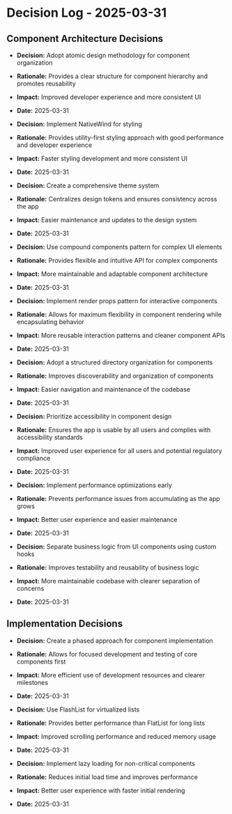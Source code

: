 # Decision Log - 2025-03-31

## Component Architecture Decisions

- **Decision:** Adopt atomic design methodology for component organization
- **Rationale:** Provides a clear structure for component hierarchy and promotes reusability
- **Impact:** Improved developer experience and more consistent UI
- **Date:** 2025-03-31

- **Decision:** Implement NativeWind for styling
- **Rationale:** Provides utility-first styling approach with good performance and developer experience
- **Impact:** Faster styling development and more consistent UI
- **Date:** 2025-03-31

- **Decision:** Create a comprehensive theme system
- **Rationale:** Centralizes design tokens and ensures consistency across the app
- **Impact:** Easier maintenance and updates to the design system
- **Date:** 2025-03-31

- **Decision:** Use compound components pattern for complex UI elements
- **Rationale:** Provides flexible and intuitive API for complex components
- **Impact:** More maintainable and adaptable component architecture
- **Date:** 2025-03-31

- **Decision:** Implement render props pattern for interactive components
- **Rationale:** Allows for maximum flexibility in component rendering while encapsulating behavior
- **Impact:** More reusable interaction patterns and cleaner component APIs
- **Date:** 2025-03-31

- **Decision:** Adopt a structured directory organization for components
- **Rationale:** Improves discoverability and organization of components
- **Impact:** Easier navigation and maintenance of the codebase
- **Date:** 2025-03-31

- **Decision:** Prioritize accessibility in component design
- **Rationale:** Ensures the app is usable by all users and complies with accessibility standards
- **Impact:** Improved user experience for all users and potential regulatory compliance
- **Date:** 2025-03-31

- **Decision:** Implement performance optimizations early
- **Rationale:** Prevents performance issues from accumulating as the app grows
- **Impact:** Better user experience and easier maintenance
- **Date:** 2025-03-31

- **Decision:** Separate business logic from UI components using custom hooks
- **Rationale:** Improves testability and reusability of business logic
- **Impact:** More maintainable codebase with clearer separation of concerns
- **Date:** 2025-03-31

## Implementation Decisions

- **Decision:** Create a phased approach for component implementation
- **Rationale:** Allows for focused development and testing of core components first
- **Impact:** More efficient use of development resources and clearer milestones
- **Date:** 2025-03-31

- **Decision:** Use FlashList for virtualized lists
- **Rationale:** Provides better performance than FlatList for long lists
- **Impact:** Improved scrolling performance and reduced memory usage
- **Date:** 2025-03-31

- **Decision:** Implement lazy loading for non-critical components
- **Rationale:** Reduces initial load time and improves performance
- **Impact:** Better user experience with faster initial rendering
- **Date:** 2025-03-31
